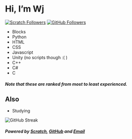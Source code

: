 # Hi, I’m Wj
[![Scratch Followers](https://img.shields.io/badge/dynamic/json?label=Followers&query=statistics.followers&url=https%3A%2F%2Fscratchdb.lefty.one%2Fv3%2Fuser%2Finfo%2FWjplatformer&color=darkspringgreen&style=for-the-badge&logo=scratch&logoColor=778899)](https://scratch.mit.edu/users/Wjplatformer/)
[![GitHub Followers](https://img.shields.io/github/followers/Wjplatformer?color=darkspringgreen&logo=github&style=for-the-badge)](https://github.com/Wjplatformer?tab=followers/)
- Blocks
- Python
- HTML
- CSS
- Javascript
- Unity (no scripts though :( )
- C++
- C#
- C
##### Note that these are ranked from most to least experienced.
## Also
- Studying

![GitHub Streak](https://github-readme-streak-stats.herokuapp.com/?user=Wjplatformer&theme=soft-green&border=3DDD70)
##### Powered by [Scratch](https://scratch.mit.edu/users/Wjplatformer), [GitHub](https://github.com/Wjplatformer) and [Email](mailto:Wjplatformer@gmail.com)
<!--[![Scratch Messages](https://img.shields.io/badge/dynamic/json?label=Unread%20Messages&query=count&url=https%3A%2F%2Fapi.scratch.mit.edu%2Fusers%2FWjplatformer%2Fmessages%2Fcount&color=darkspringgreen&style=for-the-badge&logo=scratch&logoColor=778899)](https://scratch.mit.edu/users/Wjplatformer/)-->

